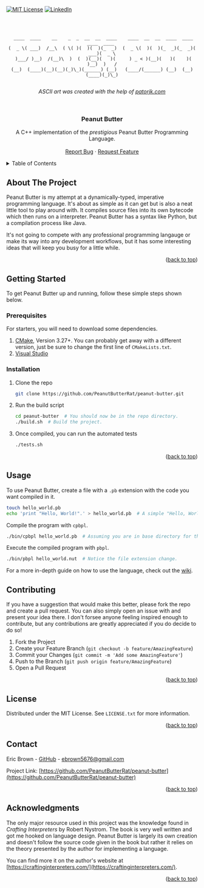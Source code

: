 <a name="readme-top"></a>


[![MIT License][license-shield]][license-url]
[![LinkedIn][linkedin-shield]][linkedin-url]


<!-- PROJECT LOGO -->
<br />
  <div align="center">

```

 ____  ____    __    _  _  __  __  ____    ____  __  __  ____  ____  ____  ____ 
(  _ \( ___)  /__\  ( \( )(  )(  )(_  _)  (  _ \(  )(  )(_  _)(_  _)( ___)(  _ \
 )___/ )__)  /(__)\  )  (  )(__)(   )(     ) _ < )(__)(   )(    )(   )__)  )   /
(__)  (____)(__)(__)(_)\_)(______) (__)   (____/(______) (__)  (__) (____)(_)\_)


```
  <i><p align="center"> ASCII art was created with the help of <a href="https://patorjk.com/software/taag/">patorjk.com</a></p></i>
  
  <br>
  <h3 align="center">Peanut Butter</h3>
  
  <p align="center">
    A C++ implementation of the <i>prestigious</i> Peanut Butter Programming Language. 
    <br />
    <br />
    <a href="https://github.com/PeanutButterRat/peanut-butter/issues">Report Bug</a>
    ·
    <a href="https://github.com/PeanutButterRat/peanut-butter/issues">Request Feature</a>
  </p>
</div>



<!-- TABLE OF CONTENTS -->
<details>
  <summary>Table of Contents</summary>
  <ol>
    <li>
      <a href="#about-the-project">About The Project</a>
    </li>
    <li>
      <a href="#getting-started">Getting Started</a>
      <ul>
        <li><a href="#prerequisites">Prerequisites</a></li>
        <li><a href="#installation">Installation</a></li>
      </ul>
    </li>
    <li><a href="#usage">Usage</a></li>
    <li><a href="#contributing">Contributing</a></li>
    <li><a href="#license">License</a></li>
    <li><a href="#contact">Contact</a></li>
    <li><a href="#acknowledgments">Acknowledgments</a></li>
  </ol>
</details>



<!-- ABOUT THE PROJECT -->
## About The Project

Peanut Butter is my attempt at a dynamically-typed, imperative programming language. It's about as simple as it can get but is also a neat little tool to play around with. It compiles source files into its own bytecode which then runs on a interpreter. Peanut Butter has a syntax like Python, but a compilation process like Java.

It's not going to compete with any professional programming langauge or make its way into any development workflows, but it has some interesting ideas that will keep you busy for a little while.

<p align="right">(<a href="#readme-top">back to top</a>)</p>

<!-- GETTING STARTED -->
## Getting Started

To get Peanut Butter up and running, follow these simple steps shown below.

### Prerequisites

For starters, you will need to download some dependencies.
1. [CMake](https://cmake.org/), Version 3.27+. You can probably get away with a different version, just be sure to change the first line of `CMakeLists.txt`.
2. [Visual Studio](https://visualstudio.microsoft.com/downloads/)

### Installation

1. Clone the repo
   ```sh
   git clone https://github.com/PeanutButterRat/peanut-butter.git
   ```

2. Run the build script
   ```sh
   cd peanut-butter  # You should now be in the repo directory.
   ./build.sh  # Build the project.
   ```
3. Once compiled, you can run the automated tests
   ```sh
   ./tests.sh
   ```

<p align="right">(<a href="#readme-top">back to top</a>)</p>



<!-- USAGE EXAMPLES -->
## Usage

To use Peanut Butter, create a file with a `.pb` extension with the code you want compiled in it.

```sh
touch hello_world.pb
echo 'print "Hello, World!".' > hello_world.pb  # A simple "Hello, World!" application.
```

Compile the program with `cpbpl`.
```sh
./bin/cpbpl hello_world.pb  # Assuming you are in base directory for the repo.
```

Execute the compiled program with `pbpl`.
```sh
./bin/pbpl hello_world.nut  # Notice the file extension change.
```
For a more in-depth guide on how to use the language, check out the [wiki](https://github.com/PeanutButterRat/peanut-butter/wiki).
<!-- CONTRIBUTING -->
## Contributing

If you have a suggestion that would make this better, please fork the repo and create a pull request. You can also simply open an issue with and present your idea there. I don't forsee anyone feeling inspired enough to contribute, but any contributions are greatly appreciated if you do decide to do so!

1. Fork the Project
2. Create your Feature Branch (`git checkout -b feature/AmazingFeature`)
3. Commit your Changes (`git commit -m 'Add some AmazingFeature'`)
4. Push to the Branch (`git push origin feature/AmazingFeature`)
5. Open a Pull Request

<p align="right">(<a href="#readme-top">back to top</a>)</p>



<!-- LICENSE -->
## License

Distributed under the MIT License. See `LICENSE.txt` for more information.

<p align="right">(<a href="#readme-top">back to top</a>)</p>



<!-- CONTACT -->
## Contact

Eric Brown - [GitHub](https://github.com/PeanutButterRat) - ebrown5676@gmail.com

Project Link: [https://github.com/PeanutButterRat/peanut-butter](https://github.com/PeanutButterRat/peanut-butter)

<p align="right">(<a href="#readme-top">back to top</a>)</p>



<!-- ACKNOWLEDGMENTS -->
## Acknowledgments

The only major resource used in this project was the knowledge found in _Crafting Interpreters_ by Robert Nystrom. The book is very well written and got me hooked on language design.
Peanut Butter is largely its own creation and doesn't follow the source code given in the book but rather it relies on the theory presented by the author for implementing a language. 

You can find more it on the author's website at [https://craftinginterpreters.com/](https://craftinginterpreters.com/).


<p align="right">(<a href="#readme-top">back to top</a>)</p>


[license-shield]: https://img.shields.io/github/license/othneildrew/Best-README-Template.svg?style=for-the-badge
[license-url]: https://github.com/PeanutButterRat/peanut-butter/LICENSE
[linkedin-shield]: https://img.shields.io/badge/-LinkedIn-black.svg?style=for-the-badge&logo=linkedin&colorB=555
[linkedin-url]: https://www.linkedin.com/in/eric-brown-b0a258202/
